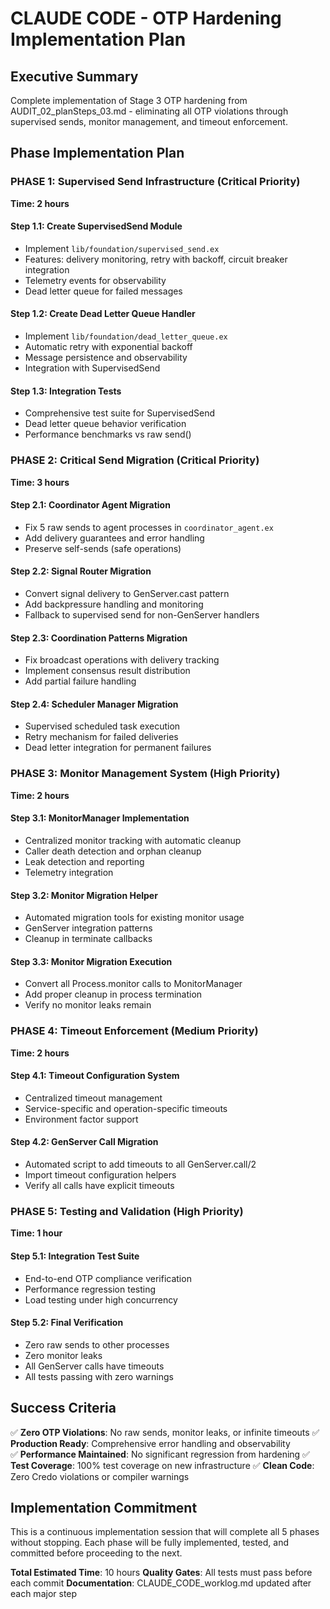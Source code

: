 # CLAUDE CODE - OTP Hardening Implementation Plan

## Executive Summary
Complete implementation of Stage 3 OTP hardening from AUDIT_02_planSteps_03.md - eliminating all OTP violations through supervised sends, monitor management, and timeout enforcement.

## Phase Implementation Plan

### PHASE 1: Supervised Send Infrastructure (Critical Priority)
**Time: 2 hours**

#### Step 1.1: Create SupervisedSend Module
- Implement `lib/foundation/supervised_send.ex`
- Features: delivery monitoring, retry with backoff, circuit breaker integration
- Telemetry events for observability
- Dead letter queue for failed messages

#### Step 1.2: Create Dead Letter Queue Handler  
- Implement `lib/foundation/dead_letter_queue.ex`
- Automatic retry with exponential backoff
- Message persistence and observability
- Integration with SupervisedSend

#### Step 1.3: Integration Tests
- Comprehensive test suite for SupervisedSend
- Dead letter queue behavior verification
- Performance benchmarks vs raw send()

### PHASE 2: Critical Send Migration (Critical Priority)
**Time: 3 hours**

#### Step 2.1: Coordinator Agent Migration
- Fix 5 raw sends to agent processes in `coordinator_agent.ex`
- Add delivery guarantees and error handling
- Preserve self-sends (safe operations)

#### Step 2.2: Signal Router Migration
- Convert signal delivery to GenServer.cast pattern
- Add backpressure handling and monitoring
- Fallback to supervised send for non-GenServer handlers

#### Step 2.3: Coordination Patterns Migration
- Fix broadcast operations with delivery tracking
- Implement consensus result distribution
- Add partial failure handling

#### Step 2.4: Scheduler Manager Migration
- Supervised scheduled task execution
- Retry mechanism for failed deliveries
- Dead letter integration for permanent failures

### PHASE 3: Monitor Management System (High Priority)
**Time: 2 hours**

#### Step 3.1: MonitorManager Implementation
- Centralized monitor tracking with automatic cleanup
- Caller death detection and orphan cleanup
- Leak detection and reporting
- Telemetry integration

#### Step 3.2: Monitor Migration Helper
- Automated migration tools for existing monitor usage
- GenServer integration patterns
- Cleanup in terminate callbacks

#### Step 3.3: Monitor Migration Execution
- Convert all Process.monitor calls to MonitorManager
- Add proper cleanup in process termination
- Verify no monitor leaks remain

### PHASE 4: Timeout Enforcement (Medium Priority)
**Time: 2 hours**

#### Step 4.1: Timeout Configuration System
- Centralized timeout management
- Service-specific and operation-specific timeouts
- Environment factor support

#### Step 4.2: GenServer Call Migration
- Automated script to add timeouts to all GenServer.call/2
- Import timeout configuration helpers
- Verify all calls have explicit timeouts

### PHASE 5: Testing and Validation (High Priority)
**Time: 1 hour**

#### Step 5.1: Integration Test Suite
- End-to-end OTP compliance verification
- Performance regression testing
- Load testing under high concurrency

#### Step 5.2: Final Verification
- Zero raw sends to other processes
- Zero monitor leaks
- All GenServer calls have timeouts
- All tests passing with zero warnings

## Success Criteria

✅ **Zero OTP Violations**: No raw sends, monitor leaks, or infinite timeouts
✅ **Production Ready**: Comprehensive error handling and observability  
✅ **Performance Maintained**: No significant regression from hardening
✅ **Test Coverage**: 100% test coverage on new infrastructure
✅ **Clean Code**: Zero Credo violations or compiler warnings

## Implementation Commitment

This is a continuous implementation session that will complete all 5 phases without stopping. Each phase will be fully implemented, tested, and committed before proceeding to the next.

**Total Estimated Time**: 10 hours
**Quality Gates**: All tests must pass before each commit
**Documentation**: CLAUDE_CODE_worklog.md updated after each major step